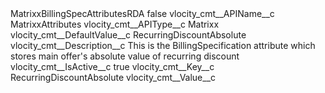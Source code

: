 <?xml version="1.0" encoding="UTF-8"?>
<CustomMetadata xmlns="http://soap.sforce.com/2006/04/metadata" xmlns:xsi="http://www.w3.org/2001/XMLSchema-instance" xmlns:xsd="http://www.w3.org/2001/XMLSchema">
    <label>MatrixxBillingSpecAttributesRDA</label>
    <protected>false</protected>
    <values>
        <field>vlocity_cmt__APIName__c</field>
        <value xsi:type="xsd:string">MatrixxAttributes</value>
    </values>
    <values>
        <field>vlocity_cmt__APIType__c</field>
        <value xsi:type="xsd:string">Matrixx</value>
    </values>
    <values>
        <field>vlocity_cmt__DefaultValue__c</field>
        <value xsi:type="xsd:string">RecurringDiscountAbsolute</value>
    </values>
    <values>
        <field>vlocity_cmt__Description__c</field>
        <value xsi:type="xsd:string">This is the BillingSpecification attribute which stores main offer&apos;s absolute value of recurring discount</value>
    </values>
    <values>
        <field>vlocity_cmt__IsActive__c</field>
        <value xsi:type="xsd:boolean">true</value>
    </values>
    <values>
        <field>vlocity_cmt__Key__c</field>
        <value xsi:type="xsd:string">RecurringDiscountAbsolute</value>
    </values>
    <values>
        <field>vlocity_cmt__Value__c</field>
        <value xsi:nil="true"/>
    </values>
</CustomMetadata>
